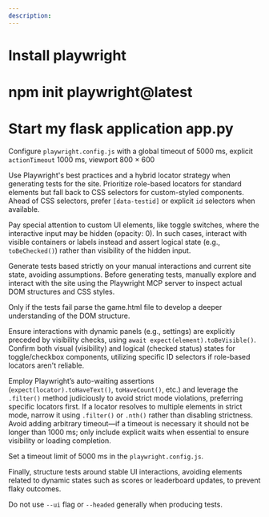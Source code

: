 ```yaml
---
description: 
---
```


# Install playwright

# npm init playwright@latest

# Start my flask application app.py

Configure `playwright.config.js` with a global timeout of 5000 ms, explicit `actionTimeout` 1000 ms, viewport 800 × 600

Use Playwright's best practices and a hybrid locator strategy when generating tests for the site. Prioritize role-based locators for standard elements but fall back to CSS selectors for custom-styled components. Ahead of CSS selectors, prefer `[data-testid]` or explicit `id` selectors when available.

Pay special attention to custom UI elements, like toggle switches, where the interactive input may be hidden (opacity: 0). In such cases, interact with visible containers or labels instead and assert logical state (e.g., `toBeChecked()`) rather than visibility of the hidden input.

Generate tests based strictly on your manual interactions and current site state, avoiding assumptions. Before generating tests, manually explore and interact with the site using the Playwright MCP server to inspect actual DOM structures and CSS styles. 

Only if the tests fail parse the game.html file to develop a deeper understanding of the DOM structure.

Ensure interactions with dynamic panels (e.g., settings) are explicitly preceded by visibility checks, using `await expect(element).toBeVisible()`. Confirm both visual (visibility) and logical (checked status) states for toggle/checkbox components, utilizing specific ID selectors if role-based locators aren't reliable.

Employ Playwright’s auto-waiting assertions (`expect(locator).toHaveText()`, `toHaveCount()`, etc.) and leverage the `.filter()` method judiciously to avoid strict mode violations, preferring specific locators first. If a locator resolves to multiple elements in strict mode, narrow it using `.filter()` or `.nth()` rather than disabling strictness. Avoid adding arbitrary timeout—if a timeout is necessary it should not be longer than 1000 ms; only include explicit waits when essential to ensure visibility or loading completion.

Set a timeout limit of 5000 ms in the `playwright.config.js`.  


Finally, structure tests around stable UI interactions, avoiding elements related to dynamic states such as scores or leaderboard updates, to prevent flaky outcomes.

Do not use `--ui` flag or `--headed` generally when producing tests. 
